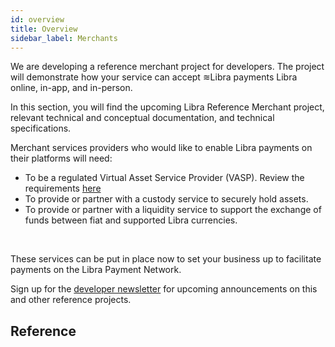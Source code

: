 ```yaml
---
id: overview
title: Overview
sidebar_label: Merchants
---
```


We are developing a reference merchant project for developers. The project will demonstrate how your service can accept ≋Libra payments Libra online, in-app, and in-person.

In this section, you will find the upcoming Libra Reference Merchant project, relevant technical and conceptual documentation, and technical specifications.

Merchant services providers who would like to enable Libra payments on their platforms will need:
  * To be a regulated Virtual Asset Service Provider (VASP). Review the requirements [here](https://libra.org/white-paper/#compliance-and-the-prevention-of-illicit-activity)
  * To provide or partner with a custody service to securely hold assets.
  * To provide or partner  with a liquidity service to support the exchange of funds between fiat and supported Libra currencies.
<br />

<p className="margin-top--none">These services can be put in place now to set your business up to facilitate payments on the Libra Payment Network.</p>

Sign up for the [developer newsletter](/newsletter_form) for upcoming announcements on this and other reference projects.

## Reference

<CardsWrapper>
  <CoreReference />
  <WalletReference />
  <MoveReference />
  <NodeReference />
</CardsWrapper>
